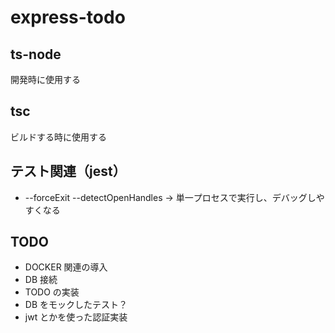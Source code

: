 # express-todo

## ts-node

開発時に使用する

## tsc

ビルドする時に使用する

## テスト関連（jest）

- --forceExit --detectOpenHandles -> 単一プロセスで実行し、デバッグしやすくなる

## TODO

- DOCKER 関連の導入
- DB 接続
- TODO の実装
- DB をモックしたテスト？
- jwt とかを使った認証実装
